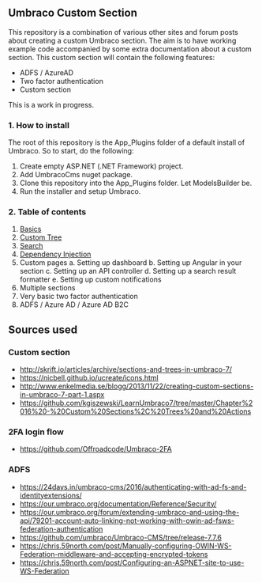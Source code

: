## Umbraco Custom Section

This repository is a combination of various other sites and forum posts 
about creating a custom Umbraco section. The aim is to have working example
code accompanied by some extra documentation about a custom section. This
custom section will contain the following features:

- ADFS / AzureAD
- Two factor authentication
- Custom section

This is a work in progress.

### 1. How to install

The root of this repository is the App_Plugins folder of a default install
of Umbraco. So to start, do the following:

1. Create empty ASP.NET (.NET Framework) project.
2. Add UmbracoCms nuget package.
3. Clone this repository into the App_Plugins folder. Let ModelsBuilder be.
4. Run the installer and setup Umbraco.

### 2. Table of contents

1. [Basics](basics.md)
2. [Custom Tree](tree.md)
3. [Search](search.md)
4. [Dependency Injection](di.md)
5. Custom pages
	a. Setting up dashboard
	b. Setting up Angular in your section
	c. Setting up an API controller
	d. Setting up a search result formatter
	e. Setting up custom notifications
6. Multiple sections
7. Very basic two factor authentication
8. ADFS / Azure AD / Azure AD B2C

## Sources used

### Custom section
- http://skrift.io/articles/archive/sections-and-trees-in-umbraco-7/
- https://nicbell.github.io/ucreate/icons.html
- http://www.enkelmedia.se/blogg/2013/11/22/creating-custom-sections-in-umbraco-7-part-1.aspx
- https://github.com/kgiszewski/LearnUmbraco7/tree/master/Chapter%2016%20-%20Custom%20Sections%2C%20Trees%20and%20Actions

### 2FA login flow
- https://github.com/Offroadcode/Umbraco-2FA

### ADFS
- https://24days.in/umbraco-cms/2016/authenticating-with-ad-fs-and-identityextensions/
- https://our.umbraco.org/documentation/Reference/Security/
- https://our.umbraco.org/forum/extending-umbraco-and-using-the-api/79201-account-auto-linking-not-working-with-owin-ad-fsws-federation-authentication
- https://github.com/umbraco/Umbraco-CMS/tree/release-7.7.6
- https://chris.59north.com/post/Manually-configuring-OWIN-WS-Federation-middleware-and-accepting-encrypted-tokens
- https://chris.59north.com/post/Configuring-an-ASPNET-site-to-use-WS-Federation